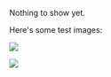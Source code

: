 Nothing to show yet.

Here's some test images:

![](http://vignette2.wikia.nocookie.net/kagerouproject/images/1/18/EneRef.png/revision/latest?cb=20140627210458)

![](https://s-media-cache-ak0.pinimg.com/236x/43/8a/fb/438afb13357f9c343c7f342801af876d.jpg)
